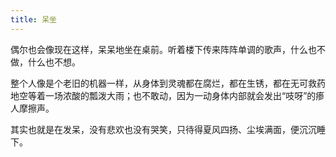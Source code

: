 ```yaml
---
title: 呆坐
---
```


偶尔也会像现在这样，呆呆地坐在桌前。<!--more-->听着楼下传来阵阵单调的歌声，什么也不做，什么也不想。

整个人像是个老旧的机器一样，从身体到灵魂都在腐烂，都在生锈，都在无可救药地空等着一场浓酸的瓢泼大雨；也不敢动，因为一动身体内部就会发出“吱呀”的瘆人摩擦声。

其实也就是在发呆，没有悲欢也没有哭笑，只待得夏风四扬、尘埃满面，便沉沉睡下。
